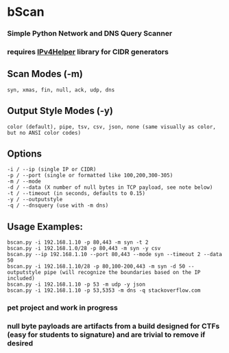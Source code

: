 # bScan
### Simple Python Network and DNS Query Scanner

### requires [IPv4Helper](https://github.com/bonifield/IPv4Helper) library for CIDR generators

## Scan Modes (-m)
```syn, xmas, fin, null, ack, udp, dns```

## Output Style Modes (-y)
```color (default), pipe, tsv, csv, json, none (same visually as color, but no ANSI color codes)```

## Options
```
-i / --ip (single IP or CIDR)
-p / --port (single or formatted like 100,200,300-305)
-m / --mode
-d / --data (X number of null bytes in TCP payload, see note below)
-t / --timeout (in seconds, defaults to 0.15)
-y / --outputstyle
-q / --dnsquery (use with -m dns)
```

## Usage Examples:
```
bscan.py -i 192.168.1.10 -p 80,443 -m syn -t 2
bscan.py -i 192.168.1.0/28 -p 80,443 -m syn -y csv
bscan.py --ip 192.168.1.10 --port 80,443 --mode syn --timeout 2 --data 50
bscan.py -i 192.168.1.10/28 -p 80,100-200,443 -m syn -d 50 --outputstyle pipe (will recognize the boundaries based on the IP included)
bscan.py -i 192.168.1.10 -p 53 -m udp -y json
bscan.py -i 192.168.1.10 -p 53,5353 -m dns -q stackoverflow.com
```

### pet project and work in progress
### null byte payloads are artifacts from a build designed for CTFs (easy for students to signature) and are trivial to remove if desired
